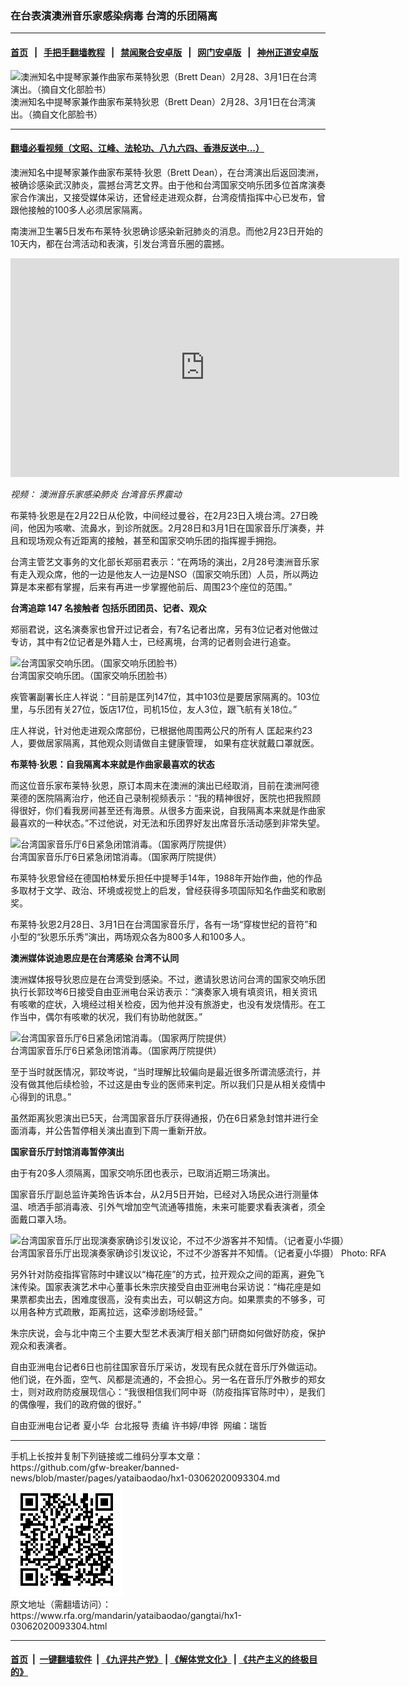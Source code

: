### 在台表演澳洲音乐家感染病毒   台湾的乐团隔离
------------------------

#### [首页](https://github.com/gfw-breaker/banned-news/blob/master/README.md) &nbsp;&nbsp;|&nbsp;&nbsp; [手把手翻墙教程](https://github.com/gfw-breaker/guides/wiki) &nbsp;&nbsp;|&nbsp;&nbsp; [禁闻聚合安卓版](https://github.com/gfw-breaker/bn-android) &nbsp;&nbsp;|&nbsp;&nbsp; [网门安卓版](https://github.com/oGate2/oGate) &nbsp;&nbsp;|&nbsp;&nbsp; [神州正道安卓版](https://github.com/SzzdOgate/update) 



<div id="headerimg">
 <img alt="澳洲知名中提琴家兼作曲家布莱特狄恩（Brett Dean）2月28、3月1日在台湾演出。（摘自文化部脸书）" src="https://www.rfa.org/mandarin/yataibaodao/gangtai/hx1-03062020093304.html/1.jpg/@@images/62486f8b-134d-40c3-911d-631ccabbc5bf.jpeg" title="澳洲知名中提琴家兼作曲家布莱特狄恩（Brett Dean）2月28、3月1日在台湾演出。（摘自文化部脸书）"/>
 <div id="headerimgcontents">
  <div id="headerimgcaption">
   <span>
    澳洲知名中提琴家兼作曲家布莱特狄恩（Brett Dean）2月28、3月1日在台湾演出。（摘自文化部脸书）
   </span>
   <!-- zoomattribute -->
  </div>
  <!-- headerimgcaption -->
 </div>
 <!-- headerimagecontents -->
</div>

<hr/>


#### [翻墙必看视频（文昭、江峰、法轮功、八九六四、香港反送中...）](https://github.com/gfw-breaker/banned-news/blob/master/pages/link3.md)

<div id="storytext">
 <div>
  <div class="slot_header">
  </div>
 </div>
 <p>
  澳洲知名中提琴家兼作曲家布莱特·狄恩（Brett Dean），在台湾演出后返回澳洲，被确诊感染武汉肺炎，震撼台湾艺文界。由于他和台湾国家交响乐团多位首席演奏家合作演出，又接受媒体采访，还曾经走进观众群，台湾疫情指挥中心已发布，曾跟他接触的100多人必须居家隔离。
 </p>
 <p>
  南澳洲卫生署5日发布布莱特·狄恩确诊感染新冠肺炎的消息。而他2月23日开始的10天内，都在台湾活动和表演，引发台湾音乐圈的震撼。
 </p>
 <p>
 </p>
 <p>
 </p>
 <p>
  <iframe frameborder="0" height="350" scrolling="no" src="https://www.facebook.com/plugins/video.php?href=https%3A%2F%2Fwww.facebook.com%2FRFAChinese%2Fvideos%2F2231841710458227%2F&amp;show_text=0&amp;width=622" width="622">
  </iframe>
 </p>
 <p>
  <i>
   视频：
   <span>
    <span title="澳洲音乐家感染肺炎 台湾音乐界震动">
     澳洲音乐家感染肺炎 台湾音乐界震动
    </span>
   </span>
  </i>
 </p>
 <p>
 </p>
 <p>
  布莱特·狄恩是在2月22日从伦敦，中间经过曼谷，在2月23日入境台湾。27日晚间，他因为咳嗽、流鼻水，到诊所就医。2月28日和3月1日在国家音乐厅演奏，并且和现场观众有近距离的接触，甚至和国家交响乐团的指挥握手拥抱。
 </p>
 <p>
  台湾主管艺文事务的文化部长郑丽君表示：“在两场的演出，2月28号澳洲音乐家有走入观众席，他的一边是他友人一边是NSO（国家交响乐团）人员，所以两边算是本来都有掌握，后来有再进一步掌握他前后、周围23个座位的范围。”
 </p>
 <p>
  <b>
   台湾追踪
  </b>
  <b>
   147
  </b>
  <b>
   名接触者
  </b>
  <b>
  </b>
  <b>
   包括乐团团员、记者、观众
  </b>
  <b>
  </b>
 </p>
 <p>
  郑丽君说，这名演奏家也曾开过记者会，有7名记者出席，另有3位记者对他做过专访，其中有2位记者是外籍人士，已经离境，台湾的记者则会进行追查。
 </p>
 <p>
 </p>
 <p>
  <div class="image-inline captioned" style="width:1383px;">
   <div style="width:1383px;">
    <img alt="台湾国家交响乐团。（国家交响乐团脸书）" src="https://www.rfa.org/mandarin/yataibaodao/gangtai/hx1-03062020093304.html/4e8c.jpg" title="台湾国家交响乐团。（国家交响乐团脸书）"/>
   </div>
   <div class="image-caption">
    <span style="width:1383px;">
     台湾国家交响乐团。（国家交响乐团脸书）
    </span>
    <span class="copyright">
    </span>
   </div>
  </div>
 </p>
 <p>
  疾管署副署长庄人祥说：“目前是匡列147位，其中103位是要居家隔离的。103位里，与乐团有关27位，饭店17位，司机15位，友人3位，跟飞航有关18位。”
 </p>
 <p>
  庄人祥说，针对他走进观众席部份，已根据他周围两公尺的所有人 匡起来约23人，要做居家隔离，其他观众则请做自主健康管理， 如果有症状就戴口罩就医。
 </p>
 <p>
  <b>
   布莱特·狄恩：自我隔离本来就是作曲家最喜欢的状态
  </b>
  <b>
  </b>
 </p>
 <p>
  而这位音乐家布莱特·狄恩，原订本周末在澳洲的演出已经取消，目前在澳洲阿德莱德的医院隔离治疗，他还自己录制视频表示：“我的精神很好，医院也把我照顾得很好，你们看我房间甚至还有海景。从很多方面来说，自我隔离本来就是作曲家最喜欢的一种状态。”不过他说，对无法和乐团界好友出席音乐活动感到非常失望。
 </p>
 <p>
 </p>
 <p>
  <div class="image-inline captioned" style="width:1280px;">
   <div style="width:1280px;">
    <img alt="台湾国家音乐厅6日紧急闭馆消毒。（国家两厅院提供）" src="https://www.rfa.org/mandarin/yataibaodao/gangtai/hx1-03062020093304.html/4e09.jpg" title="台湾国家音乐厅6日紧急闭馆消毒。（国家两厅院提供）"/>
   </div>
   <div class="image-caption">
    <span style="width:1280px;">
     台湾国家音乐厅6日紧急闭馆消毒。（国家两厅院提供）
    </span>
    <span class="copyright">
    </span>
   </div>
  </div>
 </p>
 <p>
  布莱特·狄恩曾经在德国柏林爱乐担任中提琴手14年，1988年开始作曲，他的作品多取材于文学、政治、环境或视觉上的启发，曾经获得多项国际知名作曲奖和歌剧奖。
 </p>
 <p>
  布莱特·狄恩2月28日、3月1日在台湾国家音乐厅，各有一场“穿梭世纪的音符”和小型的“狄恩乐乐秀”演出，两场观众各为800多人和100多人。
 </p>
 <p>
  <b>
   澳洲媒体说迪恩应是在台湾感染
  </b>
  <b>
  </b>
  <b>
  </b>
  <b>
   台湾不认同
  </b>
  <b>
  </b>
 </p>
 <p>
  澳洲媒体报导狄恩应是在台湾受到感染。不过，邀请狄恩访问台湾的国家交响乐团执行长郭玟岑6日接受自由亚洲电台采访表示：“演奏家入境有填资讯，相关资讯有咳嗽的症状，入境经过相关检疫，因为他并没有旅游史，也没有发烧情形。在工作当中，偶尔有咳嗽的状况，我们有协助他就医。”
 </p>
 <p>
 </p>
 <p>
  <div class="image-inline captioned" style="width:1280px;">
   <div style="width:1280px;">
    <img alt="台湾国家音乐厅6日紧急闭馆消毒。（国家两厅院提供）" src="https://www.rfa.org/mandarin/yataibaodao/gangtai/hx1-03062020093304.html/56db.jpg" title="台湾国家音乐厅6日紧急闭馆消毒。（国家两厅院提供）"/>
   </div>
   <div class="image-caption">
    <span style="width:1280px;">
     台湾国家音乐厅6日紧急闭馆消毒。（国家两厅院提供）
    </span>
    <span class="copyright">
    </span>
   </div>
  </div>
 </p>
 <p>
  至于当时就医情况，郭玟岑说，“当时理解比较偏向是最近很多所谓流感流行，并没有做其他后续检验，不过这是由专业的医师来判定。所以我们只是从相关疫情中心得到的讯息。”
 </p>
 <p>
  虽然距离狄恩演出已5天，台湾国家音乐厅获得通报，仍在6日紧急封馆并进行全面消毒，并公告暂停相关演出直到下周一重新开放。
 </p>
 <p>
  <b>
   国家音乐厅封馆消毒暂停演出
  </b>
  <b>
  </b>
  <b>
  </b>
 </p>
 <p>
  由于有20多人须隔离，国家交响乐团也表示，已取消近期三场演出。
 </p>
 <p>
  国家音乐厅副总监许美玲告诉本台，从2月5日开始，已经对入场民众进行测量体温、喷洒手部消毒液、引外气增加空气流通等措施，未来可能要求看表演者，须全面戴口罩入场。
 </p>
 <p>
 </p>
 <p>
  <div class="image-inline captioned" style="width:1280px;">
   <div style="width:1280px;">
    <img alt="台湾国家音乐厅出现演奏家确诊引发议论，不过不少游客并不知情。（记者夏小华摄）" src="https://www.rfa.org/mandarin/yataibaodao/gangtai/hx1-03062020093304.html/516d.jpg" title="台湾国家音乐厅出现演奏家确诊引发议论，不过不少游客并不知情。（记者夏小华摄）"/>
   </div>
   <div class="image-caption">
    <span style="width:1280px;">
     台湾国家音乐厅出现演奏家确诊引发议论，不过不少游客并不知情。（记者夏小华摄）
    </span>
    <span class="copyright">
     Photo: RFA
    </span>
   </div>
  </div>
 </p>
 <p>
  另外针对防疫指挥官陈时中建议以“梅花座”的方式，拉开观众之间的距离，避免飞沫传染。国家表演艺术中心董事长朱宗庆接受自由亚洲电台采访说：“梅花座是如果票都卖出去，困难度很高，没有卖出去，可以朝这方向。如果票卖的不够多，可以用各种方式疏散，距离拉远，这牵涉剧场经营。”
 </p>
 <p>
  朱宗庆说，会与北中南三个主要大型艺术表演厅相关部门研商如何做好防疫，保护观众和表演者。
 </p>
 <p>
  自由亚洲电台记者6日也前往国家音乐厅采访，发现有民众就在音乐厅外做运动。他们说，在外面，空气、风都是流通的，不会担心。另一名在音乐厅外散步的郑女士，则对政府防疫展现信心：“我很相信我们阿中哥（防疫指挥官陈时中），是我们的偶像喔，我们的政府做的很好。”
 </p>
 <p>
 </p>
 <p>
  自由亚洲电台记者 夏小华  台北报导 责编 许书婷/申铧  网编：瑞哲
 </p>
</div>

<hr/>
手机上长按并复制下列链接或二维码分享本文章：<br/>
https://github.com/gfw-breaker/banned-news/blob/master/pages/yataibaodao/hx1-03062020093304.md <br/>
<a href='https://github.com/gfw-breaker/banned-news/blob/master/pages/yataibaodao/hx1-03062020093304.md'><img src='https://github.com/gfw-breaker/banned-news/blob/master/pages/yataibaodao/hx1-03062020093304.md.png'/></a> <br/>
原文地址（需翻墙访问）：https://www.rfa.org/mandarin/yataibaodao/gangtai/hx1-03062020093304.html


------------------------
#### [首页](https://github.com/gfw-breaker/banned-news/blob/master/README.md) &nbsp;|&nbsp; [一键翻墙软件](https://github.com/gfw-breaker/nogfw/blob/master/README.md) &nbsp;| [《九评共产党》](https://github.com/gfw-breaker/9ping.md/blob/master/README.md#九评之一评共产党是什么) | [《解体党文化》](https://github.com/gfw-breaker/jtdwh.md/blob/master/README.md) | [《共产主义的终极目的》](https://github.com/gfw-breaker/gczydzjmd.md/blob/master/README.md)


<img src='http://gfw-breaker.win/banned-news/pages/yataibaodao/hx1-03062020093304.md' width='0px' height='0px'/>